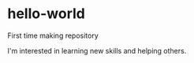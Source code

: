 # hello-world
First time making repository



I'm interested in learning new skills and helping others.


